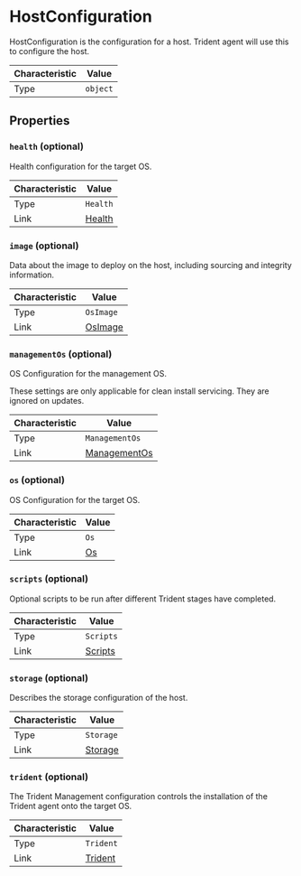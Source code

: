 <!-- THIS FILE IS AUTOMATICALLY GENERATED BY DOCBUILDER, DO NOT EDIT MANUALLY! -->

# HostConfiguration

HostConfiguration is the configuration for a host. Trident agent will use this to configure the host.

| Characteristic | Value    |
| -------------- | -------- |
| Type           | `object` |

## Properties

### `health` (optional)

Health configuration for the target OS.

| Characteristic | Value                 |
| -------------- | --------------------- |
| Type           | `Health`              |
| Link           | [Health](./Health.md) |

### `image` (optional)

Data about the image to deploy on the host, including sourcing and integrity information.

| Characteristic | Value                   |
| -------------- | ----------------------- |
| Type           | `OsImage`               |
| Link           | [OsImage](./OsImage.md) |

### `managementOs` (optional)

OS Configuration for the management OS.

These settings are only applicable for clean install servicing. They are ignored on updates.

| Characteristic | Value                             |
| -------------- | --------------------------------- |
| Type           | `ManagementOs`                    |
| Link           | [ManagementOs](./ManagementOs.md) |

### `os` (optional)

OS Configuration for the target OS.

| Characteristic | Value         |
| -------------- | ------------- |
| Type           | `Os`          |
| Link           | [Os](./Os.md) |

### `scripts` (optional)

Optional scripts to be run after different Trident stages have completed.

| Characteristic | Value                   |
| -------------- | ----------------------- |
| Type           | `Scripts`               |
| Link           | [Scripts](./Scripts.md) |

### `storage` (optional)

Describes the storage configuration of the host.

| Characteristic | Value                   |
| -------------- | ----------------------- |
| Type           | `Storage`               |
| Link           | [Storage](./Storage.md) |

### `trident` (optional)

The Trident Management configuration controls the installation of the Trident agent onto the target OS.

| Characteristic | Value                   |
| -------------- | ----------------------- |
| Type           | `Trident`               |
| Link           | [Trident](./Trident.md) |

